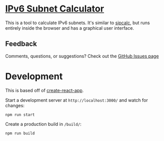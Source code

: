 # [IPv6 Subnet Calculator](https://ip-calc.6connect.com/)

This is a tool to calculate IPv6 subnets. It's similar to [sipcalc](https://github.com/sii/sipcalc), but runs entirely inside the browser and has a graphical user interface.

## Feedback

Comments, questions, or suggestions? Check out the [GitHub Issues page](https://github.com/6connect/ip-calc/issues)

# Development

This is based off of [create-react-app](https://github.com/facebook/create-react-app).

Start a development server at `http://localhost:3000/` and watch for changes:
```shell
npm run start
```

Create a production build in `/build/`:
```shell
npm run build
```